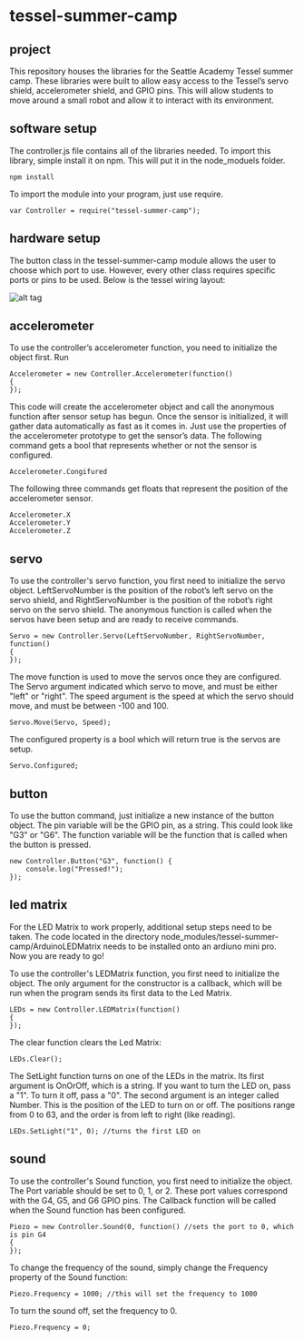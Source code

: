 # tessel-summer-camp
## project

This repository houses the libraries for the Seattle Academy Tessel summer camp. These libraries were built to allow easy access to the Tessel’s servo shield, accelerometer shield, and GPIO pins. This will allow students to move around a small robot and allow it to interact with its environment.

## software setup

The controller.js file contains all of the libraries needed. To import this library, simple install it on npm. This will put it in the node_moduels folder.
```
npm install 
```
To import the module into your program, just use require. 
```
var Controller = require("tessel-summer-camp");
```

## hardware setup

The button class in the tessel-summer-camp module allows the user to choose which port to use. However, every other class requires specific ports or pins to be used. Below is the tessel wiring layout:

![alt tag](http://isaaczinda.com/Downloads/WiringDiagram.png)  

## accelerometer

To use the controller’s accelerometer function, you need to initialize the object first. Run

```
Accelerometer = new Controller.Accelerometer(function()
{
});
```

This code will create the accelerometer object and call the anonymous function after sensor setup has begun. Once the sensor is initialized, it will gather data automatically as fast as it comes in. Just use the properties of the accelerometer prototype to get the sensor’s data.
The following command gets a bool that represents whether or not the sensor is configured.

```
Accelerometer.Congifured
```

The following three commands get floats that represent the position of the accelerometer sensor.

```
Accelerometer.X
Accelerometer.Y
Accelerometer.Z
```

## servo

To use the controller's servo function, you first need to initialize the servo object. LeftServoNumber is the position of the robot’s left servo on the servo shield, and RightServoNumber is the position of the robot’s right servo on the servo shield. The anonymous function is called when the servos have been setup and are ready to receive commands.

```
Servo = new Controller.Servo(LeftServoNumber, RightServoNumber, function()
{
});
```

The move function is used to move the servos once they are configured. The Servo argument indicated which servo to move, and must be either "left" or "right". The speed argument is the speed at which the servo should move, and must be between -100 and 100.

``` 
Servo.Move(Servo, Speed);
```

The configured property is a bool which will return true is the servos are setup.

```
Servo.Configured;
```

## button

To use the button command, just initialize a new instance of the button object. The pin variable will be the GPIO pin, as a string. This could look like "G3" or "G6". The function variable will be the function that is called when the button is pressed. 

```
new Controller.Button("G3", function() {
	console.log("Pressed!");
});
```

## led matrix

For the LED Matrix to work properly, additional setup steps need to be taken. The code located in the directory node_modules/tessel-summer-camp/ArduinoLEDMatrix needs to be installed onto an ardiuno mini pro. Now you are ready to go!

To use the controller's LEDMatrix function, you first need to initialize the object. The only argument for the constructor is a callback, which will be run when the program sends its first data to the Led Matrix.

```
LEDs = new Controller.LEDMatrix(function()
{
});
```

The clear function clears the Led Matrix:

```
LEDs.Clear();
```

The SetLight function turns on one of the LEDs in the matrix. Its first argument is OnOrOff, which is a string. If you want to turn the LED on, pass a "1". To turn it off, pass a "0". The second argument is an integer called Number. This is the position of the LED to turn on or off. The positions range from 0 to 63, and the order is from left to right (like reading).

```
LEDs.SetLight("1", 0); //turns the first LED on
``` 

## sound

To use the controller's Sound function, you first need to initialize the object. The Port variable should be set to 0, 1, or 2. These port values correspond with the G4, G5, and G6 GPIO pins. The Callback function will be called when the Sound function has been configured.

 ```
Piezo = new Controller.Sound(0, function() //sets the port to 0, which is pin G4 
{
});
```

To change the frequency of the sound, simply change the Frequency property of the Sound function:

```
Piezo.Frequency = 1000; //this will set the frequency to 1000
``` 

To turn the sound off, set the frequency to 0.
```
Piezo.Frequency = 0;
```
